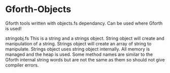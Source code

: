 # Gforth-Objects
Gforth tools written with objects.fs dependancy.  Can be used where Gforth is used!

stringobj.fs  This is a string and a strings object.  String object will create
and manipulation of a string.  Strings object will create an array of string
to manipulate.  Strings object uses string object internally.  All memory is managed
and the heap is used.  Some method names are similar to the Gforth internal string
words but are not the same as them so should not give compiler errors. 
